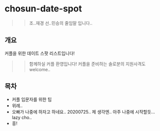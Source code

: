 # chosun-date-spot
>> 조..재경 선..민승의 줄임말 입니다..  

## 개요  
커플을 위한 데이트 스팟 리스트입니다!  
>> 함께하실 커플 환영입니다! 커플을 준비하는 솔로분의 지원사격도 welcome..  

## 목차  
- 커플 입문자를 위한 팁  
- 위례.. 
- 오빠가 나중에 하자고 하네요.. 20200725.. 제 생각엔.. 아주 나중에 시작할듯... lazy cho.. 
- 흥!  
